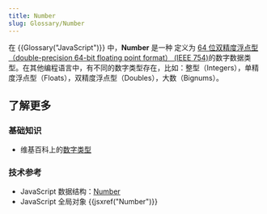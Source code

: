 ```yaml
---
title: Number
slug: Glossary/Number
---
```


在 {{Glossary("JavaScript")}} 中，**Number** 是一种 定义为 [64 位双精度浮点型（double-precision 64-bit floating point format） (IEEE 754)](https://en.wikipedia.org/wiki/Double_precision_floating-point_format)的数字数据类型。在其他编程语言中，有不同的数字类型存在，比如：整型（Integers），单精度浮点型（Floats），双精度浮点型（Doubles），大数（Bignums）。

## 了解更多

### 基础知识

- 维基百科上的[数字类型](https://zh.wikipedia.org/wiki/Data_type#Numeric_types)

### 技术参考

- JavaScript 数据结构：[Number](/zh-CN/docs/Web/JavaScript/Data_structures#number_类型)
- JavaScript 全局对象 {{jsxref("Number")}}
